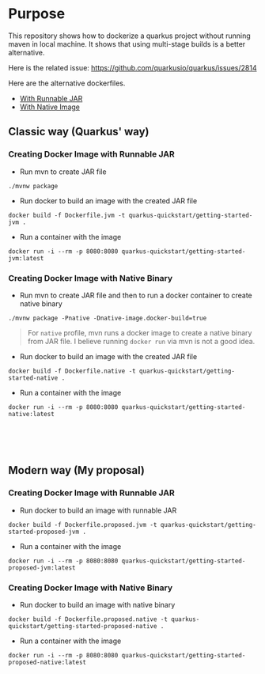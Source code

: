 # Purpose

This repository shows how to dockerize a quarkus project without running maven in local machine. It shows that using multi-stage builds is a better alternative.

Here is the related issue: https://github.com/quarkusio/quarkus/issues/2814

Here are the alternative dockerfiles.
- [With Runnable JAR](Dockerfile.proposed.jvm)
- [With Native Image](Dockerfile.proposed.native)


## Classic way (Quarkus' way)

### Creating Docker Image with Runnable JAR

- Run mvn to create JAR file
```
./mvnw package 
```

- Run docker to build an image with the created JAR file
```
docker build -f Dockerfile.jvm -t quarkus-quickstart/getting-started-jvm .
```

- Run a container with the image
```
docker run -i --rm -p 8080:8080 quarkus-quickstart/getting-started-jvm:latest
```

### Creating Docker Image with Native Binary

- Run mvn to create JAR file and then to run a docker container to create native binary
```
./mvnw package -Pnative -Dnative-image.docker-build=true
```

> For `native` profile, mvn runs a docker image to create a native binary from JAR file. I believe running `docker run` via mvn is not a good idea.

- Run docker to build an image with the created JAR file
```
docker build -f Dockerfile.native -t quarkus-quickstart/getting-started-native .
```

- Run a container with the image
```
docker run -i --rm -p 8080:8080 quarkus-quickstart/getting-started-native:latest
```

<br><br><br>

## Modern way (My proposal)


### Creating Docker Image with Runnable JAR

- Run docker to build an image with runnable JAR
```
docker build -f Dockerfile.proposed.jvm -t quarkus-quickstart/getting-started-proposed-jvm .
```

- Run a container with the image
```
docker run -i --rm -p 8080:8080 quarkus-quickstart/getting-started-proposed-jvm:latest
```
### Creating Docker Image with Native Binary

- Run docker to build an image with native binary
```
docker build -f Dockerfile.proposed.native -t quarkus-quickstart/getting-started-proposed-native .
```

- Run a container with the image
```
docker run -i --rm -p 8080:8080 quarkus-quickstart/getting-started-proposed-native:latest
```
